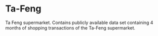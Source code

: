 # Ta-Feng
Ta Feng supermarket. Contains publicly available data set containing 4 months of shopping transactions of the Ta-Feng supermarket.
